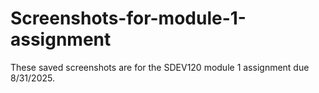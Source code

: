 # Screenshots-for-module-1-assignment
These saved screenshots are for the SDEV120 module 1 assignment due 8/31/2025. 
